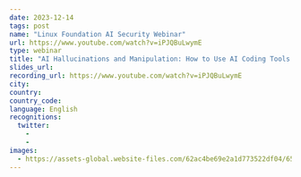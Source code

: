 ```yaml
---
date: 2023-12-14
tags: post
name: "Linux Foundation AI Security Webinar"
url: https://www.youtube.com/watch?v=iPJQBuLwymE
type: webinar
title: "AI Hallucinations and Manipulation: How to Use AI Coding Tools Securely"
slides_url:
recording_url: https://www.youtube.com/watch?v=iPJQBuLwymE
city: 
country: 
country_code:
language: English
recognitions:
  twitter:
    - 
    - 
images:
  - https://assets-global.website-files.com/62ac4be69e2a1d773522df04/657ae9f58c9528aaf7c6aa81_Liran%20Tal.jpg
---
```

